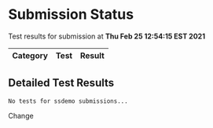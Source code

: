 # Submission Status

Test results for submission at **Thu Feb 25 12:54:15 EST 2021**

Category | Test | Result
---------|------|-------


## Detailed Test Results
```
No tests for ssdemo submissions...
```

Change